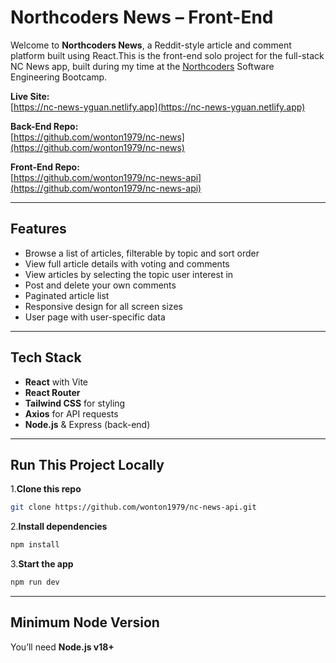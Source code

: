 # Northcoders News – Front-End

Welcome to **Northcoders News**, a Reddit-style article and comment platform built using React.This is the front-end solo project for the full-stack NC News app, built during my time at the [Northcoders](https://northcoders.com/) Software Engineering Bootcamp.

**Live Site:**  
[https://nc-news-yguan.netlify.app](https://nc-news-yguan.netlify.app)

**Back-End Repo:**  
[https://github.com/wonton1979/nc-news](https://github.com/wonton1979/nc-news)

**Front-End Repo:**  
[https://github.com/wonton1979/nc-news-api](https://github.com/wonton1979/nc-news-api)

---

## Features

- Browse a list of articles, filterable by topic and sort order
- View full article details with voting and comments
- View articles by selecting the topic user interest in
- Post and delete your own comments
- Paginated article list
- Responsive design for all screen sizes
- User page with user-specific data

---

## Tech Stack

- **React** with Vite
- **React Router**
- **Tailwind CSS** for styling
- **Axios** for API requests
- **Node.js** & Express (back-end)

---

## Run This Project Locally
1.**Clone this repo**
```bash
git clone https://github.com/wonton1979/nc-news-api.git
```
2.**Install dependencies**
```bash
npm install
```
3.**Start the app**
```bash
npm run dev
```

---

## Minimum Node Version

You’ll need **Node.js v18+**  


